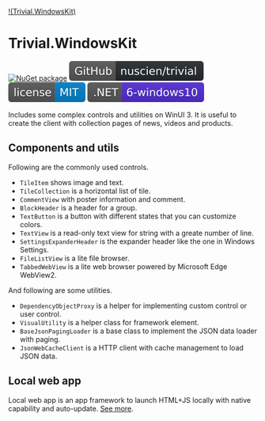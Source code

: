 [!(Trivial.WindowsKit)](./assets/logo.png)

# Trivial.WindowsKit

[![NuGet package](https://img.shields.io/nuget/dt/Trivial.WindowsKit?label=nuget+downloads)](https://www.nuget.org/packages/Trivial.WindowsKit)
[![GitHub Repository](./assets/badge_GitHub-Repo.svg)](https://github.com/nuscien/winkit)
[![MIT licensed](./assets/badge_lisence_MIT.svg)](https://github.com/nuscien/winkit/blob/master/LICENSE)
![.NET 6 - Windows 10](./assets/badge_NET_6_Win10.svg)

Includes some complex controls and utilities on WinUI 3.
It is useful to create the client with collection pages of news, videos and products.

## Components and utils

Following are the commonly used controls.

- `TileItem` shows image and text.
- `TileCollection` is a horizontal list of tile.
- `CommentView` with poster information and comment.
- `BlockHeader` is a header for a group.
- `TextButton` is a button with different states that you can customize colors.
- `TextView` is a read-only text view for string with a greate number of line.
- `SettingsExpanderHeader` is the expander header like the one in Windows Settings.
- `FileListView` is a lite file browser.
- `TabbedWebView` is a lite web browser powered by Microsoft Edge WebView2.

And following are some utilities.

- `DependencyObjectProxy` is a helper for implementing custom control or user control.
- `VisualUtility` is a helper class for framework element.
- `BaseJsonPagingLoader` is a base class to implement the JSON data loader with paging.
- `JsonWebCacheClient` is a HTTP client with cache management to load JSON data.

## Local web app

Local web app is an app framework to launch HTML+JS locally with native capability and auto-update.
[See more](./localwebapp).
